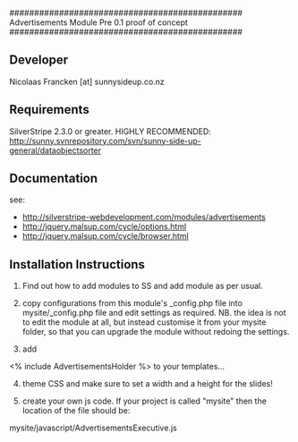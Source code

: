 ###############################################
Advertisements Module
Pre 0.1 proof of concept
###############################################

Developer
-----------------------------------------------
Nicolaas Francken [at] sunnysideup.co.nz

Requirements
-----------------------------------------------
SilverStripe 2.3.0 or greater.
HIGHLY RECOMMENDED:
http://sunny.svnrepository.com/svn/sunny-side-up-general/dataobjectsorter

Documentation
-----------------------------------------------
see:
- http://silverstripe-webdevelopment.com/modules/advertisements
- http://jquery.malsup.com/cycle/options.html
- http://jquery.malsup.com/cycle/browser.html

Installation Instructions
-----------------------------------------------
1. Find out how to add modules to SS and add module as per usual.

2. copy configurations from this module's _config.php file
into mysite/_config.php file and edit settings as required.
NB. the idea is not to edit the module at all, but instead customise
it from your mysite folder, so that you can upgrade the module without redoing the settings.

3. add

<% include AdvertisementsHolder %> to your templates...

4. theme CSS and make sure to set a width and a height for the slides!

5. create your own js code.  If your project is called "mysite" then the location of the file should be:

mysite/javascript/AdvertisementsExecutive.js

